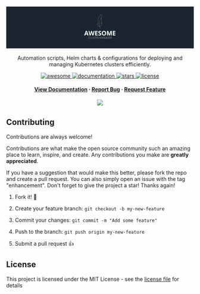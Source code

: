 

<div align="center">

  ![Project Banner](./docs/public/readme_banner.png)

  <p>Automation scripts, Helm charts & configurations for deploying and managing Kubernetes clusters efficiently.</p>

  <p>
    <a href="https://github.com/tristan-greffe/clusters">
      <img src="https://awesome.re/badge.svg" alt="awesome" />
    </a>
    <a href="https://tristan-greffe.github.io/clusters/">
      <img src="https://img.shields.io/badge/documentation-available-brightgreen.svg" alt="documentation" />
    </a>
    <a href="https://github.com/tristan-greffe/clusters/stargazers">
      <img src="https://img.shields.io/github/stars/tristan-greffe/clusters" alt="stars" />
    </a>
    <a href="https://github.com/tristan-greffe/clusters/blob/master/LICENSE">
      <img src="https://img.shields.io/github/license/tristan-greffe/clusters.svg" alt="license" />
    </a>
  </p>

 <h4>
    <a href="https://tristan-greffe.github.io/clusters/">View Documentation</a>
    <span> · </span>
    <a href="https://github.com/tristan-greffe/clusters/issues/">Report Bug</a>
    <span> · </span>
    <a href="https://github.com/tristan-greffe/clusters/issues/">Request Feature</a>
  </h4>

  <a href="https://tristan-greffe.github.io/clusters/">
    <img src="https://skillicons.dev/icons?i=docker,kubernetes,prometheus,grafana,jenkins" />
  </a>
</div>

## Contributing

Contributions are always welcome!

Contributions are what make the open source community such an amazing place to learn, inspire, and create. Any contributions you make are **greatly appreciated**.

If you have a suggestion that would make this better, please fork the repo and create a pull request. You can also simply open an issue with the tag "enhancement".
Don't forget to give the project a star! Thanks again!

1. Fork it! 🤙

2. Create your feature branch: `git checkout -b my-new-feature`

3. Commit your changes: `git commit -m "Add some feature"`

4. Push to the branch: `git push origin my-new-feature`

5. Submit a pull request 👍

## License

This project is licensed under the MIT License - see the [license file](./LICENSE) for details